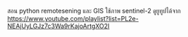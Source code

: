 สอน python remotesening และ GIS ใช้ภาพ sentinel-2 ดูยูทูปได้จาก https://www.youtube.com/playlist?list=PL2e-NEAjUyLGJz7c3Wa9rKajoArtgXO2I
